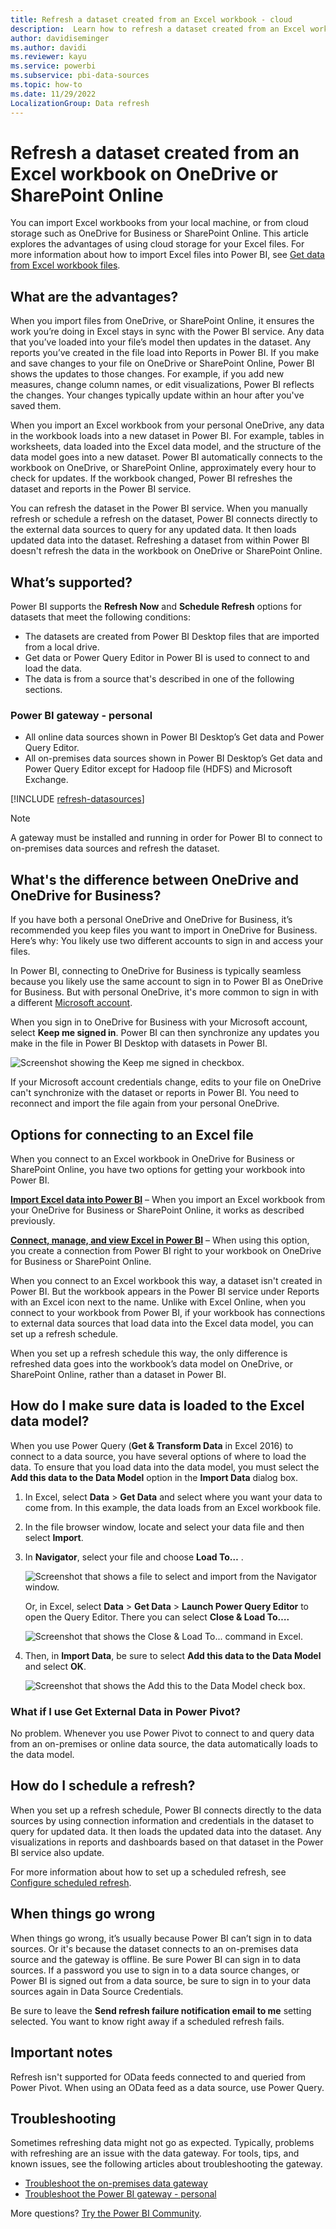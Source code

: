 ```yaml
---
title: Refresh a dataset created from an Excel workbook - cloud
description:  Learn how to refresh a dataset created from an Excel workbook on OneDrive for Business or SharePoint Online.
author: davidiseminger
ms.author: davidi
ms.reviewer: kayu
ms.service: powerbi
ms.subservice: pbi-data-sources
ms.topic: how-to
ms.date: 11/29/2022
LocalizationGroup: Data refresh
---
```


# Refresh a dataset created from an Excel workbook on OneDrive or SharePoint Online

You can import Excel workbooks from your local machine, or from cloud storage such as OneDrive for Business or SharePoint Online. This article explores the advantages of using cloud storage for your Excel files. For more information about how to import Excel files into Power BI, see [Get data from Excel workbook files](service-excel-workbook-files.md).

## What are the advantages?

When you import files from OneDrive, or SharePoint Online, it ensures the work you’re doing in Excel stays in sync with the Power BI service. Any data that you’ve loaded into your file’s model then updates in the dataset. Any reports you’ve created in the file load into Reports in Power BI. If you make and save changes to your file on OneDrive or SharePoint Online, Power BI shows the updates to those changes. For example, if you add new measures, change column names, or edit visualizations, Power BI reflects the changes. Your changes typically update within an hour after you've saved them.

When you import an Excel workbook from your personal OneDrive, any data in the workbook loads into a new dataset in Power BI. For example, tables in worksheets, data loaded into the Excel data model, and the structure of the data model goes into a new dataset. Power BI automatically connects to the workbook on OneDrive, or SharePoint Online, approximately every hour to check for updates. If the workbook changed, Power BI refreshes the dataset and reports in the Power BI service.

You can refresh the dataset in the Power BI service. When you manually refresh or schedule a refresh on the dataset, Power BI connects directly to the external data sources to query for any updated data. It then loads updated data into the dataset. Refreshing a dataset from within Power BI doesn't refresh the data in the workbook on OneDrive or SharePoint Online.

## What’s supported?

Power BI supports the **Refresh Now** and **Schedule Refresh** options for datasets that meet the following conditions:  

* The datasets are created from Power BI Desktop files that are imported from a local drive.
* Get data or Power Query Editor in Power BI is used to connect to and load the data.
* The data is from a source that's described in one of the following sections.

### Power BI gateway - personal

* All online data sources shown in Power BI Desktop’s Get data and Power Query Editor.
* All on-premises data sources shown in Power BI Desktop’s Get data and Power Query Editor except for Hadoop file (HDFS) and Microsoft Exchange.

<!-- Refresh Data sources-->
[!INCLUDE [refresh-datasources](../includes/refresh-datasources.md)]

> [!NOTE]
> A gateway must be installed and running in order for Power BI to connect to on-premises data sources and refresh the dataset.
>
>

## What's the difference between OneDrive and OneDrive for Business?

If you have both a personal OneDrive and OneDrive for Business, it’s recommended you keep files you want to import in OneDrive for Business. Here’s why: You likely use two different accounts to sign in and access your files.

In Power BI, connecting to OneDrive for Business is typically seamless because you likely use the same account to sign in to Power BI as OneDrive for Business. But with personal OneDrive, it's more common to sign in with a different [Microsoft account](https://account.microsoft.com).

When you sign in to OneDrive for Business with your Microsoft account, select **Keep me signed in**. Power BI can then synchronize any updates you make in the file in Power BI Desktop with datasets in Power BI.  

![Screenshot showing the Keep me signed in checkbox.](media/refresh-excel-file-onedrive/refresh_signin_keepmesignedin.png)

If your Microsoft account credentials change, edits to your file on OneDrive can't synchronize with the dataset or reports in Power BI. You need to reconnect and import the file again from your personal OneDrive.

## Options for connecting to an Excel file

When you connect to an Excel workbook in OneDrive for Business or SharePoint Online, you have two options for getting your workbook into Power BI.

[**Import Excel data into Power BI**](service-excel-workbook-files.md#import-or-connect-to-an-excel-workbook-from-power-bi) – When you import an Excel workbook from your OneDrive for Business or SharePoint Online, it works as described previously.

[**Connect, manage, and view Excel in Power BI**](service-excel-workbook-files.md#one-excel-workbook--two-ways-to-use-it) – When using this option, you create a connection from Power BI right to your workbook on OneDrive for Business or SharePoint Online.

When you connect to an Excel workbook this way, a dataset isn't created in Power BI. But the workbook appears in the Power BI service under Reports with an Excel icon next to the name. Unlike with Excel Online, when you connect to your workbook from Power BI, if your workbook has connections to external data sources that load data into the Excel data model, you can set up a refresh schedule.

When you set up a refresh schedule this way, the only difference is refreshed data goes into the workbook’s data model on OneDrive, or SharePoint Online, rather than a dataset in Power BI.

## How do I make sure data is loaded to the Excel data model?

When you use Power Query (**Get & Transform Data** in Excel 2016) to connect to a data source, you have several options of where to load the data. To ensure that you load data into the data model, you must select the **Add this data to the Data Model** option in the **Import Data** dialog box.

1. In Excel, select **Data** > **Get Data**  and select where you want your data to come from. In this example, the data loads from an Excel workbook file.
1. In the file browser window, locate and select your data file and then select **Import**.
1. In **Navigator**, select your file and choose **Load To…** .

      ![Screenshot that shows a file to select and import from the Navigator window.](media/refresh-excel-file-onedrive/select-and-import-data-file.png)

   Or, in Excel, select **Data** > **Get Data** > **Launch Power Query Editor** to open the Query Editor. There you can select **Close & Load To….**  

   ![Screenshot that shows the Close & Load To... command in Excel.](media/refresh-excel-file-onedrive/refresh_loadtodm_2.png)

1. Then, in **Import Data**, be sure to select **Add this data to the Data Model** and select **OK**.  

   ![Screenshot that shows the Add this to the Data Model check box.](media/refresh-excel-file-onedrive/refresh_loadtodm_3.png)

### What if I use Get External Data in Power Pivot?

No problem. Whenever you use Power Pivot to connect to and query data from an on-premises or online data source, the data automatically loads to the data model.

## How do I schedule a refresh?

When you set up a refresh schedule, Power BI connects directly to the data sources by using connection information and credentials in the dataset to query for updated data. It then loads the updated data into the dataset. Any visualizations in reports and dashboards based on that dataset in the Power BI service also update.

For more information about how to set up a scheduled refresh, see [Configure scheduled refresh](refresh-scheduled-refresh.md).

## When things go wrong

When things go wrong, it’s usually because Power BI can’t sign in to data sources. Or it's because the dataset connects to an on-premises data source and the gateway is offline. Be sure Power BI can sign in to data sources. If a password you use to sign in to a data source changes, or Power BI is signed out from a data source, be sure to sign in to your data sources again in Data Source Credentials.

Be sure to leave the **Send refresh failure notification email to me** setting selected. You want to know right away if a scheduled refresh fails.

## Important notes

Refresh isn't supported for OData feeds connected to and queried from Power Pivot. When using an OData feed as a data source, use Power Query.

## Troubleshooting

Sometimes refreshing data might not go as expected. Typically, problems with refreshing are an issue with the data gateway. For tools, tips, and known issues, see the following articles about troubleshooting the gateway.

* [Troubleshoot the on-premises data gateway](service-gateway-onprem-tshoot.md)
* [Troubleshoot the Power BI gateway - personal](service-admin-troubleshooting-power-bi-personal-gateway.md)

More questions? [Try the Power BI Community](https://community.powerbi.com/).